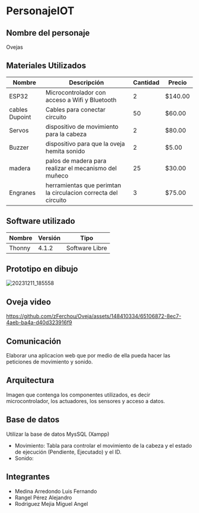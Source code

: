 # PersonajeIOT
## Nombre del personaje
Ovejas
## Materiales Utilizados
|  Nombre  | Descripción | Cantidad | Precio |
|----------|-------------|----------|--------|
| ESP32    | Microcontrolador con acceso a Wifi y Bluetooth| 2 | $140.00 |
| cables Dupoint | Cables para conectar circuito | 50 | $60.00 |
| Servos | dispositivo de movimiento para la cabeza | 2 | $80.00 |
| Buzzer | dispositivo para que la oveja hemita sonido | 2 | $5.00 |
| madera  | palos de madera para realizar el mecanismo del muñeco | 25 | $30.00 |
| Engranes | herramientas que perimtan la circulacion correcta del circuito | 3 | $75.00 |
## Software utilizado
| Nombre | Versión | Tipo |
|--------|---------|------|
| Thonny | 4.1.2 | Software Libre |

## Prototipo en dibujo

![20231211_185558](https://github.com/zFerchou/Oveja/assets/148410334/058982d7-3193-4830-b94b-8fdab9372d23)

## Oveja video

https://github.com/zFerchou/Oveja/assets/148410334/65106872-8ec7-4aeb-ba4a-d40d323916f9

## Comunicación 
Elaborar una aplicacion web que por medio de ella pueda hacer las peticiones de movimiento y sonido.

## Arquitectura
Imagen que contenga los componentes utilizados, es decir microcontrolador, los actuadores, los sensores y acceso a datos.

## Base de datos
Utilizar la base de datos MysSQL (Xampp)
* Movimiento: Tabla para controlar el movimiento de la cabeza y el estado de ejecución (Pendiente, Ejecutado) y el ID.
* Sonido: 
## Integrantes
* Medina Arredondo Luis Fernando
* Rangel Pérez Alejandro
* Rodriguez Mejia Miguel Angel
